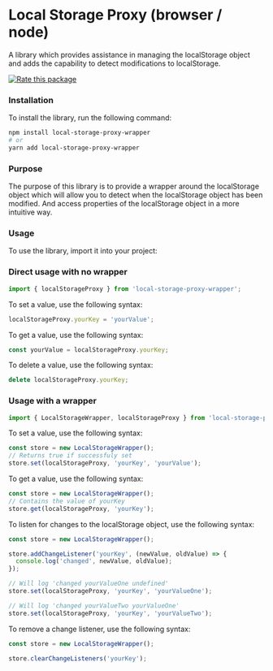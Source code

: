 # Local Storage Proxy (browser / node)

A library which provides assistance in managing the localStorage object and adds the capability to detect modifications to localStorage.

[![Rate this package](https://badges.openbase.com/js/rating/local-storage-proxy-wrapper.svg?token=qocsFqVQshrwHHfbBZFxCary9nXTxo2R90G48g8zdOM=)](https://openbase.com/js/local-storage-proxy-wrapper?utm_source=embedded&amp;utm_medium=badge&amp;utm_campaign=rate-badge)
### Installation
To install the library, run the following command:

```bash
npm install local-storage-proxy-wrapper
# or
yarn add local-storage-proxy-wrapper
```

### Purpose
The purpose of this library is to provide a wrapper around the localStorage object which will allow you to detect when the localStorage object has been modified.
And access properties of the localStorage object in a more intuitive way.

### Usage
To use the library, import it into your project:

### Direct usage with no wrapper
```javascript
import { localStorageProxy } from 'local-storage-proxy-wrapper';
```

To set a value, use the following syntax:

```javascript
localStorageProxy.yourKey = 'yourValue';
```

To get a value, use the following syntax:

```javascript
const yourValue = localStorageProxy.yourKey;
```

To delete a value, use the following syntax:

```javascript
delete localStorageProxy.yourKey;
```

### Usage with a wrapper

```javascript
import { LocalStorageWrapper, localStorageProxy } from 'local-storage-proxy-wrapper';
```

To set a value, use the following syntax:

```javascript
const store = new LocalStorageWrapper();
// Returns true if successfuly set
store.set(localStorageProxy, 'yourKey', 'yourValue');
```

To get a value, use the following syntax:

```javascript
const store = new LocalStorageWrapper();
// Contains the value of yourKey
store.get(localStorageProxy, 'yourKey');
```

To listen for changes to the localStorage object, use the following syntax:

```javascript
const store = new LocalStorageWrapper();

store.addChangeListener('yourKey', (newValue, oldValue) => {
  console.log('changed', newValue, oldValue);
});

// Will log 'changed yourValueOne undefined'
store.set(localStorageProxy, 'yourKey', 'yourValueOne');

// Will log 'changed yourValueTwo yourValueOne'
store.set(localStorageProxy, 'yourKey', 'yourValueTwo'); 
```

To remove a change listener, use the following syntax:

```javascript
const store = new LocalStorageWrapper();

store.clearChangeListeners('yourKey');
```

